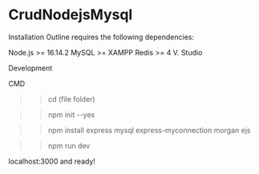 # CrudNodejsMysql



Installation
Outline requires the following dependencies:

Node.js >= 16.14.2
MySQL >= XAMPP
Redis >= 4
V. Studio

Development


CMD

>> cd (file folder)

>> npm init --yes

>> npm install express mysql express-myconnection morgan ejs 

>> npm run dev 

localhost:3000 and ready!




